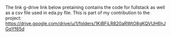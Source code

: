 
The link g-drive link below pretaining contains the code for fullstack as well as a csv file used in eda.py file. This is part of my contribution to the project:
https://drive.google.com/drive/u/1/folders/1KiBFiLR820aRWtO8gKQVUH6hJGqYf65d
